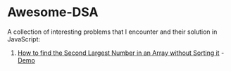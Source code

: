 # Awesome-DSA

A collection of interesting problems that I encounter and their solution in JavaScript:
1. [How to find the Second Largest Number in an Array without Sorting it](https://github.com/kirtijalan/Awesome-DSA/blob/master/SecondLargestNumber.js) - [Demo](https://jsfiddle.net/kirtijalan/6cf7a4ny/1/)
